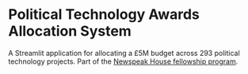 # Political Technology Awards Allocation System

A Streamlit application for allocating a £5M budget across 293 political technology projects. Part of the [Newspeak House fellowship program](https://newspeak.house).
